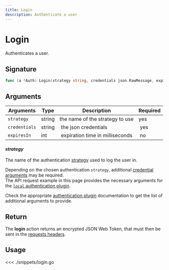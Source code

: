 ```yaml
---
title: Login
description: Authenticate a user
---
```


# Login

Authenticates a user.

## Signature

```go
func (a *Auth) Login(strategy string, credentials json.RawMessage, expiresIn *int) (string, error)
```

## Arguments

| Arguments     | Type   | Description                      | Required |
| ------------- | ------ | -------------------------------- | -------- |
| `strategy`    | string | the name of the strategy to use  | yes      |
| `credentials` | string |  the json credentials            |  yes     |
| `expiresIn`   | int    |  expiration time in milliseconds |  no      |

#### **_strategy_**

The name of the authentication [strategy](/core/1/guide/guides/kuzzle-depth/authentication/#authentication) used to log the user in.

Depending on the chosen authentication `strategy`, additional [credential arguments](/core/1/guide/guides/kuzzle-depth/authentication/#authentication) may be required.  
The API request example in this page provides the necessary arguments for the [`local` authentication plugin](https://github.com/kuzzleio/kuzzle-plugin-auth-passport-local).

Check the appropriate [authentication plugin](/core/1/plugins/essentials/strategies/) documentation to get the list of additional arguments to provide.

## Return

The **login** action returns an encrypted JSON Web Token, that must then be sent in the [requests headers](/core/1/api/essentials/query-syntax/).

## Usage

<<< ./snippets/login.go
